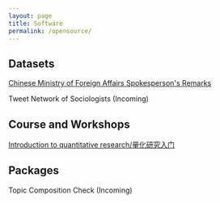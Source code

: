 ```yaml
---
layout: page
title: Software
permalink: /opensource/
---
```


## Datasets

[Chinese Ministry of Foreign Affairs Spokesperson's Remarks](https://github.com/coolsteed/chinese-ministry-of-foreign-affairs-spokesperson-s-remarks)

Tweet Network of Sociologists (Incoming)

## Course and Workshops

[Introduction to quantitative research/量化研究入门](https://github.com/coolsteed/intro-statistical-research)

## Packages

Topic Composition Check (Incoming)